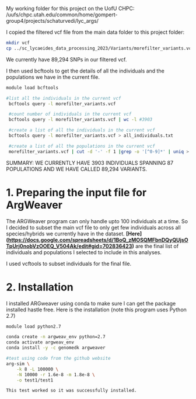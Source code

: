 My working folder for this project on the UofU CHPC: /uufs/chpc.utah.edu/common/home/gompert-group4/projects/schaturvedi/lyc_args/

I copied the filtered vcf file from the main data folder to this project folder:

```bash
mkdir vcf
cp ../sc_lycaeides_data_processing_2023/Variants/morefilter_variants.vcf ./vcf/
```
We currently have 89,294 SNPs in our filtered vcf. 

I then used bcftools to get the details of all the individuals and the populations we have in the current file.

```bash
module load bcftools

#list all the individuals in the current vcf
 bcftools query -l morefilter_variants.vcf

 #count number of individuals in the current vcf
 bcftools query -l morefilter_variants.vcf | wc -l #3903

 #create a list of all the individuals in the current vcf
 bcftools query -l morefilter_variants.vcf > all_individuals.txt

 #create a list of all the populations in the current vcf
 morefilter_variants.vcf | cut -d '-' -f 1 |grep -o '[^0-9]*' | uniq > all_populations.txt #87 populations
```

SUMMARY: WE CURRENTLY HAVE 3903 INDIVIDUALS SPANNING 87 POPULATIONS AND WE HAVE CALLED 89,294 VARIANTS. 

# 1. Preparing the input file for ArgWeaver

The ARGWeaver program can only handle upto 100 individuals at a time. So I decided to subset the main vcf file to only get few individuals across all species/hybrids we currently have in the dataset. **[Here] (https://docs.google.com/spreadsheets/d/1BoQ_zMOSQMFbnDQyQUjsOTpUrj0nobVzOOEQ_V504Ak/edit#gid=702836423)** are the final list of individuals and populations I selected to include in this analyses.

I used vcftools to subset individuals for the final file.

# 2. Installation
I installed ARGweaver using conda to make sure I can get the package installed hastle free. Here is the installation (note this program uses Python 2.7)

```bash
module load python2.7

conda create -n argweav_env python=2.7
conda activate argweav_env
conda install -y -c genomedk argweaver

#test using code from the github website
arg-sim \
    -k 8 -L 100000 \
    -N 10000 -r 1.6e-8 -m 1.8e-8 \
    -o test1/test1

This test worked so it was successfully installed.
```
